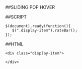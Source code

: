 ##SLIDING POP HOVER


##SCRIPT
```
$(document).ready(function(){
   $(".display-item").rateBar();
});
```
##HTML
```
<div class="display-item">

</div>
```
